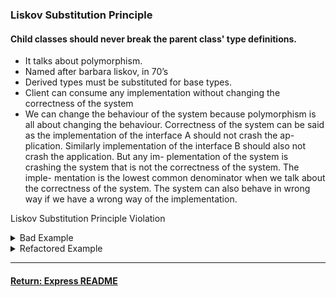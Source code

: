 ### Liskov Substitution Principle

#### Child classes should never break the parent class' type definitions.
- It talks about polymorphism.
- Named after barbara liskov, in 70’s
- Derived types must be substituted for base types.
- Client can consume any implementation without changing the correctness of the system
- We can change the behaviour of the system because polymorphism is all about changing the behaviour. 
Correctness of the system can be said as the implementation of the interface A should not crash the ap- plication. Similarly implementation of the interface B should also not crash the application. But any im- plementation of the system is crashing the system that is not the correctness of the system. The imple- mentation is the lowest common denominator when we talk about the correctness of the system. The system can also behave in wrong way if we have a wrong way of the implementation.

Liskov Substitution Principle Violation

<details>
<summary>Bad Example</summary>
<p>

```js
class Rectangle {
  constructor() {
    this.width = 0;
    this.height = 0;
    }

  setColor(color) {
  // ...
  }

  render(area) {
  // ...
  }

  setWidth(width) {
    this.width = width;
  }

  setHeight(height) {
    this.height = height;
  }

  getArea() {
    return this.width * this.height;
  }
}

class Square extends Rectangle {
  setWidth(width) {
    this.width = width;
    this.height = width;
  }

  setHeight(height) {
    this.width = height;
    this.height = height;
  }
}

function renderLargeRectangles(rectangles) {
  rectangles.forEach((rectangle) => {
  rectangle.setWidth(4);
  rectangle.setHeight(5);
  const area = rectangle.getArea(); // BAD: Returns 25 for Square. Should be 20.
  rectangle.render(area);
  });
}

const rectangles = [new Rectangle(), new Rectangle(), new Square()];
renderLargeRectangles(rectangles);
```

</p>
</details>

<details>
<summary>Refactored Example</summary>
<p>

```js
class Shape {
  setColor(color) {
    // ...
  }

  render(area) {
    // ...
  }
}

class Rectangle extends Shape {
  constructor(width, height) {
    super();
    this.width = width;
    this.height = height;
}

getArea() {
    return this.width * this.height;
  }
}

class Square extends Shape {
  constructor(length) {
    super();
    this.length = length;
  }

getArea() {
    return this.length * this.length;
  }
}

function renderLargeShapes(shapes) {
  shapes.forEach((shape) => {
    const area = shape.getArea();
    shape.render(area);
  });
}

const shapes = [new Rectangle(4, 5), new Rectangle(4, 5), new Square(5)];
renderLargeShapes(shapes);
```

</p>
</details>

----

#### [Return: Express README](./solidPrinciples.md)
